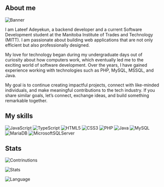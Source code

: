 ## About me 

![Banner](https://vending.tisdynamicssolutions.com/images/banner.jpg)

I am Lateef Adeyekun, a backend developer and a current Software Development student at the Manitoba Institute of Trades and Technology (MITT). I am passionate about building web applications that are not only efficient but also professionally designed.

My love for technology began during my undergraduate days out of curiosity about how computers work, which eventually led me to the exciting world of software development. Over the years, I have gained experience working with technologies such as PHP, MySQL, MSSQL, and Java.

My goal is to continue creating impactful projects, connect with like-minded individuals, and make meaningful contributions to the tech industry. If you share similar goals, let’s connect, exchange ideas, and build something remarkable together.


## My skills

![JavaScript](https://img.shields.io/badge/javascript-%23323330.svg?style=for-the-badge&logo=javascript&logoColor=%23F7DF1E)
![TypeScript](https://img.shields.io/badge/typescript-%23007ACC.svg?style=for-the-badge&logo=typescript&logoColor=white)
![HTML5](https://img.shields.io/badge/html5-%23E34F26.svg?style=for-the-badge&logo=html5&logoColor=white)
![CSS3](https://img.shields.io/badge/css3-%231572B6.svg?style=for-the-badge&logo=css3&logoColor=white)
![PHP](https://img.shields.io/badge/php-%23777BB4.svg?style=for-the-badge&logo=php&logoColor=white)
![Java](https://img.shields.io/badge/java-%23ED8B00.svg?style=for-the-badge&logo=openjdk&logoColor=white)
![MySQL](https://img.shields.io/badge/mysql-4479A1.svg?style=for-the-badge&logo=mysql&logoColor=white)
![MariaDB](https://img.shields.io/badge/MariaDB-003545?style=for-the-badge&logo=mariadb&logoColor=white)
![MicrosoftSQLServer](https://img.shields.io/badge/Microsoft%20SQL%20Server-CC2927?style=for-the-badge&logo=microsoft%20sql%20server&logoColor=white)


## Stats

![Contrinutions](http://github-profile-summary-cards.vercel.app/api/cards/profile-details?username=ladeyekun&theme=transparent)

![Stats](http://github-profile-summary-cards.vercel.app/api/cards/stats?username=ladeyekun&theme=transparent)

![Language](http://github-profile-summary-cards.vercel.app/api/cards/repos-per-language?username=ladeyekun&theme=transparent)

<!--
**ladeyekun/ladeyekun** is a ✨ _special_ ✨ repository because its `README.md` (this file) appears on your GitHub profile.

Here are some ideas to get you started:

- 🔭 I’m currently working on ...
- 🌱 I’m currently learning ...
- 👯 I’m looking to collaborate on ...
- 🤔 I’m looking for help with ...
- 💬 Ask me about ...
- 📫 How to reach me: ...
- 😄 Pronouns: ...
- ⚡ Fun fact: ...
-->
